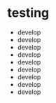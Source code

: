 # testing
- develop
- develop
- develop
- develop
- develop
- develop
- develop
- develop
- develop
